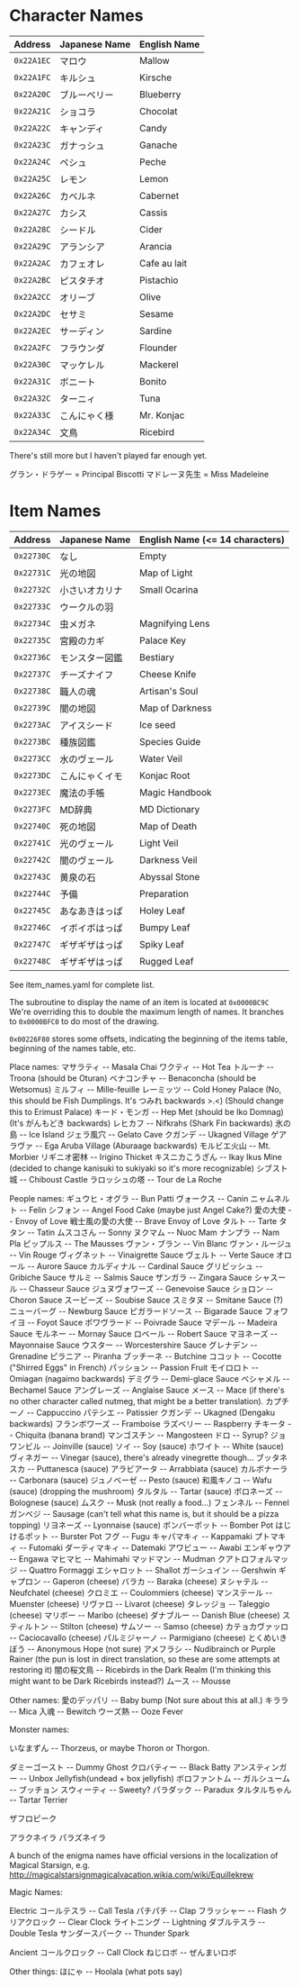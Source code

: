 Character Names
===============
|Address|Japanese Name|English Name|
|-------|-------------|--------------|
|`0x22A1EC`|マロウ|Mallow|
|`0x22A1FC`|キルシュ|Kirsche|
|`0x22A20C`|ブルーベリー|Blueberry|
|`0x22A21C`|ショコラ|Chocolat|
|`0x22A22C`|キャンディ|Candy|
|`0x22A23C`|ガナっシュ|Ganache|
|`0x22A24C`|ペシュ|Peche|
|`0x22A25C`|レモン|Lemon|
|`0x22A26C`|カベルネ|Cabernet|
|`0x22A27C`|カシス|Cassis|
|`0x22A28C`|シードル|Cider|
|`0x22A29C`|アランシア|Arancia|
|`0x22A2AC`|カフェオレ|Cafe au lait|
|`0x22A2BC`|ピスタチオ|Pistachio|
|`0x22A2CC`|オリーブ|Olive|
|`0x22A2DC`|セサミ|Sesame|
|`0x22A2EC`|サーディン|Sardine|
|`0x22A2FC`|フラウンダ|Flounder|
|`0x22A30C`|マッケレル|Mackerel|
|`0x22A31C`|ボニート|Bonito|
|`0x22A32C`|ターニィ|Tuna|
|`0x22A33C`|こんにゃく様|Mr. Konjac|
|`0x22A34C`|文鳥|Ricebird|
There's still more but I haven't played far enough yet.

グラン・ドラゲー = Principal Biscotti
マドレーヌ先生 = Miss Madeleine

Item Names
==========
|Address|Japanese Name|English Name (<= 14 characters)|
|-------|-------------|--------------|
|`0x22730C`|なし|Empty|
|`0x22731C`|光の地図|Map of Light|
|`0x22732C`|小さいオカリナ|Small Ocarina|
|`0x22733C`|ウークルの羽||
|`0x22734C`|虫メガネ|Magnifying Lens|
|`0x22735C`|宮殿のカギ|Palace Key|
|`0x22736C`|モンスター図鑑|Bestiary|
|`0x22737C`|チーズナイフ|Cheese Knife|
|`0x22738C`|職人の魂|Artisan's Soul|
|`0x22739C`|闇の地図|Map of Darkness|
|`0x2273AC`|アイスシード|Ice seed|
|`0x2273BC`|種族図鑑|Species Guide|
|`0x2273CC`|水のヴェール|Water Veil|
|`0x2273DC`|こんにゃくイモ|Konjac Root|
|`0x2273EC`|魔法の手帳|Magic Handbook|
|`0x2273FC`|MD辞典|MD Dictionary|
|`0x22740C`|死の地図|Map of Death|
|`0x22741C`|光のヴェール|Light Veil|
|`0x22742C`|闇のヴェール|Darkness Veil|
|`0x22743C`|黄泉の石|Abyssal Stone|
|`0x22744C`|予備|Preparation|
|`0x22745C`|あなあきはっぱ|Holey Leaf|
|`0x22746C`|イボイボはっぱ|Bumpy Leaf|
|`0x22747C`|ギザギザはっぱ|Spiky Leaf|
|`0x22748C`|ギザギザはっぱ|Rugged Leaf|

See item_names.yaml for complete list.

The subroutine to display the name of an item is located at `0x0000BC9C` We're
overriding this to double the maximum length of names. It branches to
`0x0000BFC0` to do most of the drawing.

`0x00226F80` stores some offsets, indicating the beginning of the items table,
beginning of the names table, etc.


Place names:
マサラティ -- Masala Chai
ワクティ -- Hot Tea
トルーナ -- Troona (should be Oturan)
ベナコンチャ -- Benaconcha (should be Wetsomus)
ミルフィ -- Mille-feuille
レーミッツ -- Cold Honey Palace (No, this should be Fish Dumplings. It's つみれ backwards >.<)
            (Should change this to Erimust Palace)
キード・モンガ -- Hep Met (should be Iko Domnag) (It's がんもどき backwards)
レヒカフ -- Nifkrahs (Shark Fin backwards)
氷の島 -- Ice Island
ジェラ風穴 -- Gelato Cave
クガンデ -- Ukagned Village
ゲアラヴァ -- Ega Aruba Village (Aburaage backwards)
モルビエ火山 -- Mt. Morbier
リギニオ密林 -- Irigino Thicket
キスニカこうざん -- Ikay Ikus Mine (decided to change kanisuki to sukiyaki so it's more recognizable)
シブスト城 -- Chiboust Castle
ラロッシュの塔 -- Tour de La Roche

People names:
ギュウヒ・オグラ -- Bun Patti
ヴォークス -- Canin
ニャムネルト -- Felin
シフォン -- Angel Food Cake (maybe just Angel Cake?)
愛の大使 -- Envoy of Love
戦士風の愛の大使 -- Brave Envoy of Love
タルト -- Tarte
タタン -- Tatin
ムスコさん -- Sonny
ヌクマム -- Nuoc Mam
ナンプラ -- Nam Pla
ピップルス -- The Mausses
ヴァン・ブラン -- Vin Blanc
ヴァン・ルージュ -- Vin Rouge
ヴィグネット -- Vinaigrette Sauce
ヴェルト -- Verte Sauce
オロール -- Aurore Sauce
カルディナル -- Cardinal Sauce
グリビッシュ -- Gribiche Sauce
サルミ -- Salmis Sauce
ザンガラ -- Zingara Sauce
シャスール -- Chasseur Sauce
ジュヌヴォワーズ -- Genevoise Sauce
ショロン -- Choron Sauce
スービーズ -- Soubise Sauce
スミタヌ -- Smitane Sauce (?)
ニューバーグ -- Newburg Sauce
ビガラードソース -- Bigarade Sauce
フォワイヨ -- Foyot Sauce
ポワヴラード -- Poivrade Sauce
マデール -- Madeira Sauce
モルネー -- Mornay Sauce
ロベール -- Robert Sauce
マヨネーズ -- Mayonnaise Sauce
ウスター -- Worcestershire Sauce
グレナデン -- Grenadine
ピラニア -- Piranha
ブッチーネ -- Butchine
ココット -- Cocotte ("Shirred Eggs" in French)
パッション -- Passion Fruit
モイロロト -- Omiagan (nagaimo backwards)
デミグラ -- Demi-glace Sauce
ベシャメル -- Bechamel Sauce
アングレーズ -- Anglaise Sauce
メース -- Mace (if there's no other character called nutmeg, that might be a better translation).
カプチーノ -- Cappuccino
パテシエ -- Patissier
クガンデ -- Ukagned (Dengaku backwards)
フランボワーズ -- Framboise
ラズベリー -- Raspberry
チキータ -- Chiquita (banana brand)
マンゴスチン -- Mangosteen
ドロ -- Syrup?
ジョワンビル -- Joinville (sauce)
ソイ -- Soy (sauce)
ホワイト -- White (sauce)
ヴィネガー -- Vinegar (sauce), there's already vinegrette though...
ブッタネスカ -- Puttanesca (sauce)
アラビアータ -- Arrabbiata (sauce)
カルボナーラ -- Carbonara (sauce)
ジュノベーゼ -- Pesto (sauce)
和風キノコ -- Wafu (sauce) (dropping the mushroom)
タルタル -- Tartar (sauce)
ボロネーズ -- Bolognese (sauce)
ムスク -- Musk (not really a food...)
フェンネル -- Fennel
ガンベジ -- Sausage (can't tell what this name is, but it should be a pizza topping)
リヨネーズ -- Lyonnaise (sauce)
ボンバーポット -- Bomber Pot
はじけるポット -- Burster Pot
フグ -- Fugu
キャパマキィ -- Kappamaki
プトマキィ -- Futomaki
ダーティマキィ -- Datemaki
アワビュー -- Awabi
エンギャウア -- Engawa
マヒマヒ -- Mahimahi
マッドマン -- Mudman
クアトロフォルマッジ -- Quattro Formaggi
エシャロット -- Shallot
ガーシュイン -- Gershwin
ギャプロン -- Gaperon (cheese)
バラカ -- Baraka (cheese)
ヌシャテル -- Neufchatel (cheese)
クロミエ -- Coulommiers (cheese)
マンステール -- Muenster (cheese)
リヴァロ -- Livarot (cheese)
タレッジョ -- Taleggio (cheese)
マリボー -- Maribo (cheese)
ダナブルー -- Danish Blue (cheese)
スティルトン -- Stilton (cheese)
サムソー -- Samso (cheese)
カテョカヴァッロ -- Caciocavallo (cheese)
パルミジャーノ -- Parmigiano (cheese)
とくめいきぼう -- Anonymous Hope (not sure)
アメフラシ -- Nudibrainch or Purple Rainer (the pun is lost in direct translation, so these are some attempts at restoring it)
闇の桜文鳥 -- Ricebirds in the Dark Realm (I'm thinking this might want to be Dark Ricebirds instead?)
ムース -- Mousse

Other names:
愛のデッパリ -- Baby bump (Not sure about this at all.)
キララ -- Mica
入魂 -- Bewitch
ウーズ熱 -- Ooze Fever

Monster names:

いなまずん -- Thorzeus, or maybe Thoron or Thorgon.

ダミーゴースト -- Dummy Ghost
クロバティー -- Black Batty
アンスティンガー -- Unbox Jellyfish(undead + box jellyfish)
ボロファントム --
ガルシューム --
ブッチョン
スウィーティ -- Sweety?
パラダック -- Paradux
タルタルちゃん -- Tartar Terrier

ザフロピーク

アラクネイラ
パラズネイラ

A bunch of the enigma names have official versions in the localization of
Magical Starsign, e.g. http://magicalstarsignmagicalvacation.wikia.com/wiki/Equillekrew

Magic Names:

Electric
コールテスラ -- Call Tesla
パチパチ -- Clap
フラッシャー -- Flash
クリアクロック -- Clear Clock
ライトニング -- Lightning
ダブルテスラ -- Double Tesla
サンダースパーク -- Thunder Spark

Ancient
コールクロック -- Call Clock
ねじロボ --
ぜんまいロボ

Other things:
ほにゃ -- Hoolala (what pots say)
